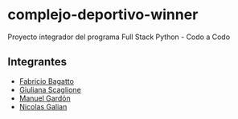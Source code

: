 # complejo-deportivo-winner
Proyecto integrador del programa Full Stack Python - Codo a Codo

## Integrantes
- [Fabricio Bagatto](http://www.linkedin.com/in/fabricio-bagatto)
- [Giuliana Scaglione](mailto:giuliana.scaglione96@gmail.com)
- [Manuel Gardón](http://www.linkedin.com/in/manuelgardon)
- [Nicolas Galian](mailto:galian.nicolas@yahoo.com)